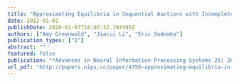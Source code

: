 ```yaml
---
title: "Approximating Equilibria in Sequential Auctions with Incomplete Information and Multi-Unit Demand"
date: 2012-01-01
publishDate: 2020-01-07T18:46:32.197495Z
authors: ["Amy Greenwald", "Jiacui Li", "Eric Sodomka"]
publication_types: ["1"]
abstract: ""
featured: false
publication: "*Advances in Neural Information Processing Systems 25: 26th Annual Conference on Neural Information Processing Systems 2012. Proceedings of a meeting held December 3-6, 2012, Lake Tahoe, Nevada, United States*"
url_pdf: "http://papers.nips.cc/paper/4755-approximating-equilibria-in-sequential-auctions-with-incomplete-information-and-multi-unit-demand"
---
```



